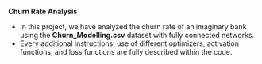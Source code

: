 **Churn Rate Analysis**

- In this project, we have analyzed the churn rate of an imaginary bank using the **Churn_Modelling.csv** dataset with fully connected networks.
- Every additional instructions, use of different optimizers, activation functions, and loss functions are fully described within the code.
